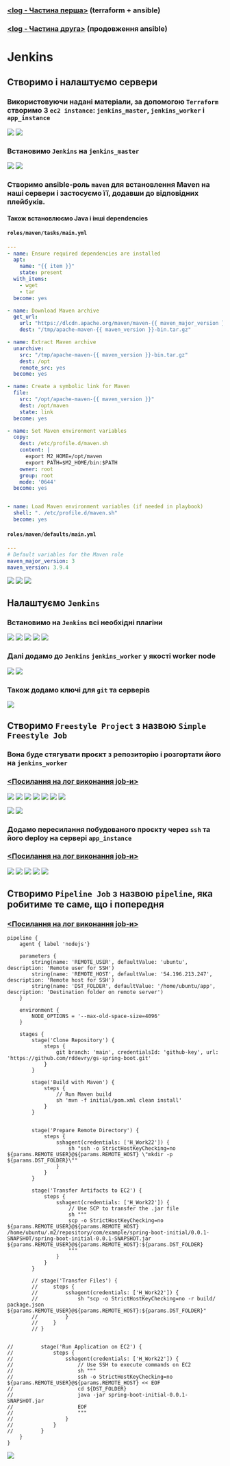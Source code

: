 

### [<log - Частина перша>](./log_1.md) (terraform + ansible)

### [<log - Частина друга>](./log_2.md) (продовження ansible)

# Jenkins

## Створимо і налаштуємо сервери

### Використовуючи надані матеріали, за допомогою `Terraform` створимо 3 `ec2 instance`: `jenkins_master`, `jenkins_worker` і `app_instance`

![](./Report/img.png)
![](./Report/img_1.png)

### Встановимо `Jenkins` на `jenkins_master`

![](./Report/img_2.png)
![](./Report/img_3.png)

### Створимо ansible-роль `maven` для встановлення Maven на наші сервери і застосуємо її, додавши до відповідних плейбуків.

#### Також встановлюємо Java і інші dependencies

#### `roles/maven/tasks/main.yml`
```yml
---
- name: Ensure required dependencies are installed
  apt:
    name: "{{ item }}"
    state: present
  with_items:
    - wget
    - tar
  become: yes

- name: Download Maven archive
  get_url:
    url: "https://dlcdn.apache.org/maven/maven-{{ maven_major_version }}/{{ maven_version }}/binaries/apache-maven-{{ maven_version }}-bin.tar.gz"
    dest: "/tmp/apache-maven-{{ maven_version }}-bin.tar.gz"

- name: Extract Maven archive
  unarchive:
    src: "/tmp/apache-maven-{{ maven_version }}-bin.tar.gz"
    dest: /opt
    remote_src: yes
  become: yes

- name: Create a symbolic link for Maven
  file:
    src: "/opt/apache-maven-{{ maven_version }}"
    dest: /opt/maven
    state: link
  become: yes

- name: Set Maven environment variables
  copy:
    dest: /etc/profile.d/maven.sh
    content: |
      export M2_HOME=/opt/maven
      export PATH=$M2_HOME/bin:$PATH
    owner: root
    group: root
    mode: '0644'
  become: yes


- name: Load Maven environment variables (if needed in playbook)
  shell: ". /etc/profile.d/maven.sh"
  become: yes
```

#### `roles/maven/defaults/main.yml`
```yml
---
# Default variables for the Maven role
maven_major_version: 3
maven_version: 3.9.4
```

![](./Report/img_13.png)
![](./Report/img_14.png)
![](./Report/img_15.png)


## Налаштуємо `Jenkins`

### Встановимо на `Jenkins` всі необхідні плагіни

![](./Report/img_4.png)
![](./Report/img_5.png)
![](./Report/img_11.png)
![](./Report/img_10.png)
![](./Report/img_18.png)

### Далі додамо до `Jenkins` `jenkins_worker` у якості worker node

![](./Report/img_36.png)
![](./Report/img_34.png)

### Також додамо ключі для `git` та серверів

![](./Report/img_35.png)



## Створимо `Freestyle Project` з назвою `Simple Freestyle Job`

### Вона буде стягувати проєкт з репозиторію і розгортати його на `jenkins_worker`

### [<Посилання на лог виконання job-и>](./console_build.md)

![](./Report/img_27.png)
![](./Report/img_28.png)
![](./Report/img_29.png)
![](./Report/img_30.png)
![](./Report/img_31.png)
![](./Report/img_32.png)
![](./Report/img_17.png)

![](./Report/img_16.png)
![](./Report/img_26.png)

### Додамо пересилання побудованого проєкту через `ssh` та його deploy на сервері `app_instance`

### [<Посилання на лог виконання job-и>](./console_deploy.md)

![](./Report/img_19.png)
![](./Report/img_24.png)
![](./Report/img_25.png)
![](./Report/img_21.png)
![](./Report/img_20.png)


## Створимо `Pipeline Job` з назвою `pipeline`, яка робитиме те саме, що і попередня

### [<Посилання на лог виконання job-и>](./console_pipeline_build.md)

```Jenkinsfile
pipeline {
    agent { label 'nodejs'}

    parameters {
        string(name: 'REMOTE_USER', defaultValue: 'ubuntu', description: 'Remote user for SSH')
        string(name: 'REMOTE_HOST', defaultValue: '54.196.213.247', description: 'Remote host for SSH')
        string(name: 'DST_FOLDER', defaultValue: '/home/ubuntu/app', description: 'Destination folder on remote server')
    }

    environment {
        NODE_OPTIONS = '--max-old-space-size=4096'
    }

    stages {
        stage('Clone Repository') {
            steps {
                git branch: 'main', credentialsId: 'github-key', url: 'https://github.com/rddevry/gs-spring-boot.git'
            }
        }

        stage('Build with Maven') {
            steps {
                // Run Maven build
                sh 'mvn -f initial/pom.xml clean install'
            }
        }


        stage('Prepare Remote Directory') {
            steps {
                sshagent(credentials: ['H_Work22']) {
                    sh "ssh -o StrictHostKeyChecking=no ${params.REMOTE_USER}@${params.REMOTE_HOST} \"mkdir -p ${params.DST_FOLDER}\""
                }
            }
        }

        stage('Transfer Artifacts to EC2') {
            steps {
                sshagent(credentials: ['H_Work22']) {
                    // Use SCP to transfer the .jar file
                    sh """
                    scp -o StrictHostKeyChecking=no ${params.REMOTE_USER}@${params.REMOTE_HOST} /home/ubuntu/.m2/repository/com/example/spring-boot-initial/0.0.1-SNAPSHOT/spring-boot-initial-0.0.1-SNAPSHOT.jar ${params.REMOTE_USER}@${params.REMOTE_HOST}:${params.DST_FOLDER}
                    """
                }
            }
        }

        // stage('Transfer Files') {
        //     steps {
        //         sshagent(credentials: ['H_Work22']) {
        //             sh "scp -o StrictHostKeyChecking=no -r build/ package.json ${params.REMOTE_USER}@${params.REMOTE_HOST}:${params.DST_FOLDER}"
        //         }
        //     }
        // }


//         stage('Run Application on EC2') {
//             steps {
//                 sshagent(credentials: ['H_Work22']) {
//                     // Use SSH to execute commands on EC2
//                     sh """
//                     ssh -o StrictHostKeyChecking=no ${params.REMOTE_USER}@${params.REMOTE_HOST} << EOF
//                     cd ${DST_FOLDER}
//                     java -jar spring-boot-initial-0.0.1-SNAPSHOT.jar
//                     EOF
//                     """
//                 }
//             }
//         }
    }
}
```

![](./Report/img_23.png)


